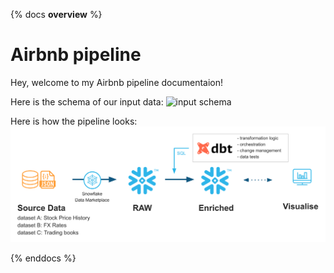 {% docs __overview__ %}
# Airbnb pipeline

Hey, welcome to my Airbnb pipeline documentaion!

Here is the schema of our input data:
![input schema](https://dbtlearn.s3.us-east-2.amazonaws.com/input_schema.png)

Here is how the pipeline looks:
![input schema](assets/pipeline.png)

{% enddocs %}